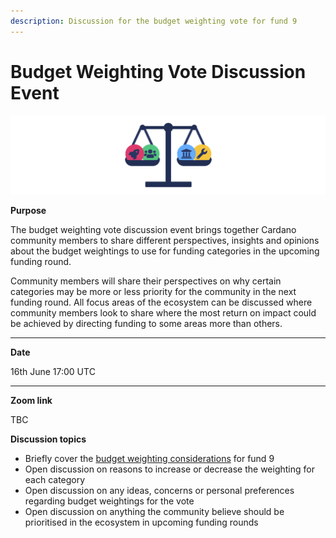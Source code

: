 ```yaml
---
description: Discussion for the budget weighting vote for fund 9
---
```


# Budget Weighting Vote Discussion Event

![](<../../.gitbook/assets/budget-weighting-banner (1).png>)

**Purpose**

The budget weighting vote discussion event brings together Cardano community members to share different perspectives, insights and opinions about the budget weightings to use for funding categories in the upcoming funding round.

Community members will share their perspectives on why certain categories may be more or less  priority for the community in the next funding round. All focus areas of the ecosystem can be discussed where community members look to share where the most return on impact could be achieved by directing funding to some areas more than others.

****

**Date**

16th June 17:00 UTC

****

**Zoom link**

TBC



**Discussion topics**

* Briefly cover the [budget weighting considerations](budget-weighting-considerations.md) for fund 9
* Open discussion on reasons to increase or decrease the weighting for each category
* Open discussion on any ideas, concerns or personal preferences regarding budget weightings for the vote
* Open discussion on anything the community believe should be prioritised in the ecosystem in upcoming funding rounds
